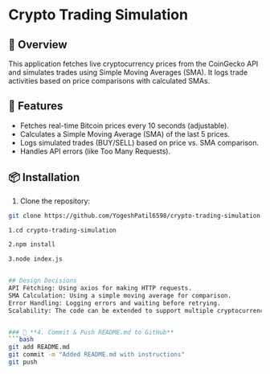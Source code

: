 # Crypto Trading Simulation

## 📌 Overview
This application fetches live cryptocurrency prices from the CoinGecko API and simulates trades using Simple Moving Averages (SMA). It logs trade activities based on price comparisons with calculated SMAs.

## 🚀 Features
- Fetches real-time Bitcoin prices every 10 seconds (adjustable).
- Calculates a Simple Moving Average (SMA) of the last 5 prices.
- Logs simulated trades (BUY/SELL) based on price vs. SMA comparison.
- Handles API errors (like Too Many Requests).

## 📦 Installation
1. Clone the repository:
```bash
git clone https://github.com/YogeshPatil6598/crypto-trading-simulation.git

1.cd crypto-trading-simulation

2.npm install

3.node index.js


## Design Decisions
API Fetching: Using axios for making HTTP requests.
SMA Calculation: Using a simple moving average for comparison.
Error Handling: Logging errors and waiting before retrying.
Scalability: The code can be extended to support multiple cryptocurrencies.


### 📌 **4. Commit & Push README.md to GitHub**
```bash
git add README.md
git commit -m "Added README.md with instructions"
git push